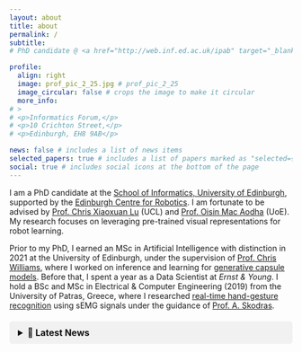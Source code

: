 ```yaml
---
layout: about
title: about
permalink: /
subtitle: 
# PhD candidate @ <a href="http://web.inf.ed.ac.uk/ipab" target="_blank">University of Edinburgh</a>, <a href="https://www.edinburgh-robotics.org/" target="_blank">Edinburgh Centre for Robotics</a>

profile:
  align: right
  image: prof_pic_2_25.jpg # prof_pic_2_25
  image_circular: false # crops the image to make it circular
  more_info: 
# >
# <p>Informatics Forum,</p>
# <p>10 Crichton Street,</p>
# <p>Edinburgh, EH8 9AB</p>

news: false # includes a list of news items
selected_papers: true # includes a list of papers marked as "selected={true}"
social: true # includes social icons at the bottom of the page
---
```


<!-- I am a PhD candidate, at the [School of Informatics - University of Edinburgh](http://web.inf.ed.ac.uk/ipab), sponsored by the [Edinburgh Centre for Robotics](https://www.edinburgh-robotics.org/). I am privileged to be advised by [Prof. Chris Xiaoxuan Lu](https://christopherlu.github.io/) (UCL) and [Prof. Oisin Mac Aodha](https://homepages.inf.ed.ac.uk/omacaod/) (UoE). My research interests revolve around the use of pre-trained visual representations in robot learning. -->

I am a PhD candidate at the [School of Informatics, University of Edinburgh](http://web.inf.ed.ac.uk/ipab), supported by the [Edinburgh Centre for Robotics](https://www.edinburgh-robotics.org/). I am fortunate to be advised by [Prof. Chris Xiaoxuan Lu](https://christopherlu.github.io/) (UCL) and [Prof. Oisin Mac Aodha](https://homepages.inf.ed.ac.uk/omacaod/) (UoE). My research focuses on leveraging pre-trained visual representations for robot learning.

Prior to my PhD, I earned an MSc in Artificial Intelligence with distinction in 2021 at the University of Edinburgh, under the supervision of [Prof. Chris Williams](https://homepages.inf.ed.ac.uk/ckiw/), where I worked on inference and learning for [generative capsule models](https://arxiv.org/abs/2209.03115). Before that, I spent a year as a Data Scientist at *Ernst & Young*. I hold a BSc and MSc in Electrical & Computer Engineering (2019) from the University of Patras, Greece, where I researched [real-time hand-gesture recognition](https://ieeexplore.ieee.org/document/8900709) using sEMG signals under the guidance of [Prof. A. Skodras](http://www.ece.upatras.gr/skodras/).

<!-- In November 2021, I completed with distinction the Artificial Intelligence master's programme at the University of Edinburgh, where I worked under the supervision of [Prof. Chris Williams](https://homepages.inf.ed.ac.uk/ckiw/) on the topic of inference and learning for [generative capsule models](https://arxiv.org/abs/2209.03115). Before that, I worked for a year as a Data Scientist at *Ernst & Young*. In August 2019, I was awarded the Diploma of Electrical and Computer Engineering from the University of Patras, in Greece (graduated 4th in my class out of 202 students – GPA: 8.11 out of 10). I completed my ECE Diploma thesis under the supervision of [Prof. Athanassios Skodras](http://www.ece.upatras.gr/skodras/), researching [real-time hand-gesture recognition](https://ieeexplore.ieee.org/document/8900709) via sEMG signals. -->

<!-- :loudspeaker: <mark><b>News</b></mark>:
<details>
  <summary>Click here to read older news</summary>
  <p>This is the hidden content that appears when you click.</p>
</details> -->

<!-- :loudspeaker:  <mark><b>News</b></mark>: I will be presenting my work at [IROS'24](https://iros2024-abudhabi.org/) in Abu Dhabi, followed by the [BMVA Symposium: Robotics Foundation & World Models](https://www.bmva.org/meetings/24-10-30-RobotWorldModels.html) in London. **Come say hi if you're there!** -->

<!-- 🚨 -->

<details class="news-section">
  <summary>📢 Latest News</summary>
  <ul>
  <div style="text-align: center; position: relative; padding-bottom: 10px;">
    <span style="position: absolute; top: -10px; left: 50%; transform: translateX(-50%); background-color: #f1f1f1; padding: 0 5px;">2025</span>
    <hr style="border: 1px solid #000;">
  </div>
    <li>
      <b>Feb 2025</b>: 📜 New paper published on ArXiv! You can access it here: <a href="https://arxiv.org/abs/2502.03270" target="_blank">When Pre-trained Visual Representations Fall Short: Limitations in Visuo-Motor Robot Learning</a>.
    </li>
<div style="text-align: center; position: relative; padding-bottom: 10px;">
  <span style="position: absolute; top: -10px; left: 50%; transform: translateX(-50%); background-color: #f1f1f1; padding: 0 5px;">2024</span>
  <hr style="border: 1px solid #000;">
</div>
<!-- <div style="display: flex; align-items: center;">
  <span style="padding-right: 10px;">2024</span>
  <hr style="flex-grow: 1; border: 0; border-top: 1px solid #000;">
</div> -->
    <li>
      <b>Oct 2024</b>: 🗣️ I will be presenting our paper, <a href="https://tsagkas.github.io/click2grasp/">Click to Grasp</a>, during the Robot Vision IV session from 09:00 to 10:00 on Fri 18 Oct at Room 4, IROS'24 in Abu Dhabi, UAE.
    </li>
    <li>
      <b>Sep 2024</b>: 🗣️ Our paper, <a href="https://tsagkas.github.io/click2grasp/">Click to Grasp</a>, will be presented at the <a href="https://www.bmva.org/meetings/24-10-30-RobotWorldModels.html" target="_blank">BMVA Symposium: Robotics Foundation & World Models</a> in London.
    </li>
    <li>
      <b>Aug 2024</b>: 📜 New paper published on ArXiv! You can access it here: <a href="https://arxiv.org/abs/2408.10123" target="_blank">Learning Precise Affordances from Egocentric Videos for Robotic Manipulation</a>.
    </li>
    <li>
      <b>Jun 2024</b>: 🏆 Our paper, <a href="https://tsagkas.github.io/click2grasp/" target="_blank">Click to Grasp: Zero-Shot Precise Manipulation via Visual Diffusion Descriptors</a>, has been accepted at the 2024 IEEE/RSJ International Conference on Intelligent Robots and Systems (IROS).
    </li>
    <div style="text-align: center; position: relative; padding-bottom: 10px;">
    <span style="position: absolute; top: -10px; left: 50%; transform: translateX(-50%); background-color: #f1f1f1; padding: 0 5px;">2023</span>
    <hr style="border: 1px solid #000;">
      </div>
    <li>
    <b>May 2023</b>: 🏆 Our paper, <a href="https://tsagkas.github.io/vl-fields/" target="_blank">VL-Fields: Towards Language-Grounded Neural Implicit Spatial Representations</a>, has been accepted (spotlight) at the <i>Workshop on Effective Representations, Abstractions, and Priors for Robot Learning</i>, ICRA 2023.
  </li>

  </ul>
</details>

<style>
    .icon {
        color: #000; /* black color */
        font-size: 27px; /* larger size */
    }

  .news-section {
    background-color:rgb(241, 241, 241); /* Light gray background #f8f9fa*/
    border-left: 4px solidrgb(2, 2, 2); /* Blue accent border #007bff */
    padding: 10px 15px;
    margin: 20px 0;
    border-radius: 5px;
    font-size: 16px;
  }

  .news-section summary {
    font-weight: bold;
    cursor: grab;
    /* color: #007bff; Blue color matching links or black 111111*/
    color: #111111; 
  }

  .news-section ul {
    padding-left: 20px;
    margin-top: 10px;
  }

  .news-section li {
    margin-bottom: 5px;
  }
</style>

<!-- **Connect**:<br> -->
<a href="mailto:n.tsagkas@ed.ac.uk"><i class="fas fa-envelope icon"></i></a>
<a href="https://github.com/tsagkas"><i class="fab fa-github icon"></i></a>
<a href="https://scholar.google.com/citations?user=cZgkD_oAAAAJ"><i class="ai ai-google-scholar-square ai-24x icon"></i></a>
<a href="https://twitter.com/NikolasTsagkas"><i class="fa-brands fa-x-twitter icon"></i></a>
<a href="https://www.linkedin.com/in/nikolas-tsagkas/"><i class="fab fa-linkedin icon"></i></a>

<!-- Make sure you include Font Awesome CSS -->
<link rel="stylesheet" href="https://cdnjs.cloudflare.com/ajax/libs/font-awesome/5.15.4/css/all.min.css">



<!-- **Connect**:<br>
n (dot) tsagkas (at) ed.ac.uk<br>
<a href="https://github.com/tsagkas"><img src="https://image.flaticon.com/icons/svg/25/25231.svg" alt="GitHub" width="20" height="20"></a>
<a href="https://scholar.google.com/citations?user=cZgkD_oAAAAJ"><img src="https://image.flaticon.com/icons/svg/25/25239.svg" alt="Google Scholar" width="20" height="20"></a>
<a href="https://twitter.com/NikolasTsagkas"><img src="https://image.flaticon.com/icons/svg/25/25236.svg" alt="Twitter" width="20" height="20"></a>
<a href="https://www.linkedin.com/in/nikolas-tsagkas/"><img src="https://image.flaticon.com/icons/svg/25/25225.svg" alt="LinkedIn" width="20" height="20"></a>
 -->

<!-- **Connect**:<br>
n (dot) tsagkas (at) ed.ac.uk<br>
[[GitHub](https://github.com/tsagkas)] [[G. Scholar](https://scholar.google.com/citations?user=cZgkD_oAAAAJ)] [[X](https://twitter.com/NikolasTsagkas)] [[LinkedIn](https://www.linkedin.com/in/nikolas-tsagkas/)]<br> -->
<!-- **Code**: https://github.com/tsagkas<br>
**X**: https://twitter.com/NikolasTsagkas<br> -->